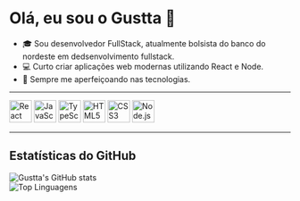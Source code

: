 # Olá, eu sou o Gustta 👋

- 🎓 Sou desenvolvedor FullStack, atualmente bolsista do banco do nordeste em dedsenvolvimento fullstack.
- 💻 Curto criar aplicações web modernas utilizando React e Node.  
- 🌱 Sempre me aperfeiçoando nas tecnologias.

---
<img src="https://cdn.jsdelivr.net/gh/devicons/devicon/icons/react/react-original.svg" alt="React" width="40" height="40"/>   <img src="https://cdn.jsdelivr.net/gh/devicons/devicon/icons/javascript/javascript-original.svg" alt="JavaScript" width="40" height="40"/>   <img src="https://cdn.jsdelivr.net/gh/devicons/devicon/icons/typescript/typescript-original.svg" alt="TypeScript" width="40" height="40"/>   <img src="https://cdn.jsdelivr.net/gh/devicons/devicon/icons/html5/html5-original.svg" alt="HTML5" width="40" height="40"/>   <img src="https://cdn.jsdelivr.net/gh/devicons/devicon/icons/css3/css3-original.svg" alt="CSS3" width="40" height="40"/>   <img src="https://cdn.jsdelivr.net/gh/devicons/devicon/icons/nodejs/nodejs-original.svg" alt="Node.js" width="40" height="40"/>


---

## Estatísticas do GitHub
![Gustta's GitHub stats](https://github-readme-stats.vercel.app/api?username=gustta&show_icons=true&theme=radical)  
![Top Linguagens](https://github-readme-stats.vercel.app/api/top-langs/?username=gustta&layout=compact&theme=radical)

